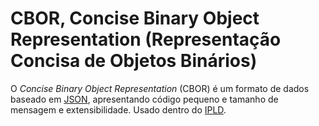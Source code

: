 # CBOR, Concise Binary Object Representation (Representação Concisa de Objetos Binários) 

O _Concise Binary Object Representation_ (CBOR) é um formato de dados baseado em [JSON](JSON.md), apresentando código pequeno e tamanho de mensagem e extensibilidade. Usado dentro do [IPLD](IPLD.md).
